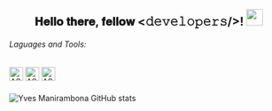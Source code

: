 <div align="center">
<h2> 𝐇𝐞𝐥𝐥𝐨 𝐭𝐡𝐞𝐫𝐞, 𝐟𝐞𝐥𝐥𝐨𝐰 <𝚍𝚎𝚟𝚎𝚕𝚘𝚙𝚎𝚛𝚜/>! <img src="https://github.com/ZelGel/ZelGel/blob/master/gifs/Hi.gif" width="30"></h2>
</div>

###### Laguages and Tools:
<img align="center" alt="ASW" width="25px" src="https://cdn.jsdelivr.net/gh/devicons/devicon@latest/icons/vscode/vscode-original.svg" />  <img align="center" alt="ASW" width="25px" src="https://cdn.jsdelivr.net/gh/devicons/devicon@latest/icons/c/c-original.svg" />  <img align="center" alt="ASW" width="25px" src="https://cdn.jsdelivr.net/gh/devicons/devicon@latest/icons/python/python-original.svg" />

### 
![Yves Manirambona GitHub stats](https://github-readme-stats.vercel.app/api?username=ZelGel&show_icons=true&theme=radical)
